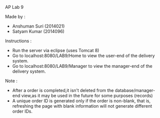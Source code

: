 AP Lab 9

Made by :
- Anshuman Suri (2014021)
- Satyam Kumar (2014096)

Instructions :
- Run the server via eclipse (uses Tomcat 8)
- Go to localhost:8080/LAB9/Home to view the user-end of the delivery system.
- Go to localhost:8080/LAB9/Manager to view the manager-end of the delivery system.

Note :
- After a order is completed,it isn't deleted from the database/manager-end view,as it may be used in the future for some purposes (records)
- A unique order ID is generated only if the order is non-blank, that is, refreshing the page with blank information will not generate different order IDs.